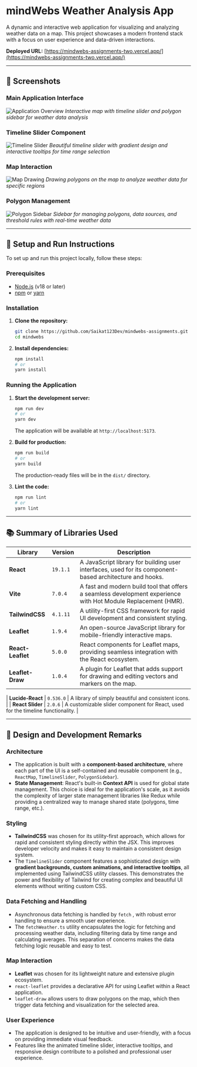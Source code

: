 # mindWebs Weather Analysis App

A dynamic and interactive web application for visualizing and analyzing weather data on a map. This project showcases a modern frontend stack with a focus on user experience and data-driven interactions.

**Deployed URL:** [https://mindwebs-assignments-two.vercel.app/](https://mindwebs-assignments-two.vercel.app/)

---

## 📸 Screenshots

### Main Application Interface

![Application Overview](./screenshots/main-interface.png)
_Interactive map with timeline slider and polygon sidebar for weather data analysis_

### Timeline Slider Component

![Timeline Slider](./screenshots/timeline-slider.png)
_Beautiful timeline slider with gradient design and interactive tooltips for time range selection_

### Map Interaction

![Map Drawing](./screenshots/map-drawing.png)
_Drawing polygons on the map to analyze weather data for specific regions_

### Polygon Management

![Polygon Sidebar](./screenshots/polygon-sidebar.png)
_Sidebar for managing polygons, data sources, and threshold rules with real-time weather data_

---

## 🚀 Setup and Run Instructions

To set up and run this project locally, follow these steps:

### Prerequisites

- [Node.js](https://nodejs.org/) (v18 or later)
- [npm](https://www.npmjs.com/) or [yarn](https://yarnpkg.com/)

### Installation

1.  **Clone the repository:**

    ```bash
    git clone https://github.com/Saikat123Dev/mindwebs-assignments.git
    cd mindwebs
    ```

2.  **Install dependencies:**
    ```bash
    npm install
    # or
    yarn install
    ```

### Running the Application

1.  **Start the development server:**

    ```bash
    npm run dev
    # or
    yarn dev
    ```

    The application will be available at `http://localhost:5173`.

2.  **Build for production:**

    ```bash
    npm run build
    # or
    yarn build
    ```

    The production-ready files will be in the `dist/` directory.

3.  **Lint the code:**
    ```bash
    npm run lint
    # or
    yarn lint
    ```

---

## 📚 Summary of Libraries Used

| Library           | Version  | Description                                                                                                   |
| ----------------- | -------- | ------------------------------------------------------------------------------------------------------------- |
| **React**         | `19.1.1` | A JavaScript library for building user interfaces, used for its component-based architecture and hooks.       |
| **Vite**          | `7.0.4`  | A fast and modern build tool that offers a seamless development experience with Hot Module Replacement (HMR). |
| **TailwindCSS**   | `4.1.11` | A utility-first CSS framework for rapid UI development and consistent styling.                                |
| **Leaflet**       | `1.9.4`  | An open-source JavaScript library for mobile-friendly interactive maps.                                       |
| **React-Leaflet** | `5.0.0`  | React components for Leaflet maps, providing seamless integration with the React ecosystem.                   |
| **Leaflet-Draw**  | `1.0.4`  | A plugin for Leaflet that adds support for drawing and editing vectors and markers on the map.                |

| **Lucide-React** | `0.536.0` | A library of simply beautiful and consistent icons. |
| **React Slider** | `2.0.6` | A customizable slider component for React, used for the timeline functionality. |

---

## 📝 Design and Development Remarks

### **Architecture**

- The application is built with a **component-based architecture**, where each part of the UI is a self-contained and reusable component (e.g., `ReactMap`, `TimelineSlider`, `PolygonSidebar`).
- **State Management**: React's built-in **Context API** is used for global state management. This choice is ideal for the application's scale, as it avoids the complexity of larger state management libraries like Redux while providing a centralized way to manage shared state (polygons, time range, etc.).

### **Styling**

- **TailwindCSS** was chosen for its utility-first approach, which allows for rapid and consistent styling directly within the JSX. This improves developer velocity and makes it easy to maintain a consistent design system.
- The `TimelineSlider` component features a sophisticated design with **gradient backgrounds, custom animations, and interactive tooltips**, all implemented using TailwindCSS utility classes. This demonstrates the power and flexibility of Tailwind for creating complex and beautiful UI elements without writing custom CSS.

### **Data Fetching and Handling**

- Asynchronous data fetching is handled by `fetch` , with robust error handling to ensure a smooth user experience.
- The `fetchWeather.ts` utility encapsulates the logic for fetching and processing weather data, including filtering data by time range and calculating averages. This separation of concerns makes the data fetching logic reusable and easy to test.

### **Map Interaction**

- **Leaflet** was chosen for its lightweight nature and extensive plugin ecosystem.
- `react-leaflet` provides a declarative API for using Leaflet within a React application.
- `leaflet-draw` allows users to draw polygons on the map, which then trigger data fetching and visualization for the selected area.

### **User Experience**

- The application is designed to be intuitive and user-friendly, with a focus on providing immediate visual feedback.
- Features like the animated timeline slider, interactive tooltips, and responsive design contribute to a polished and professional user experience.
